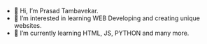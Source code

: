 - 👋 Hi, I’m Prasad Tambavekar.
- 👀 I’m interested in learning WEB Developing and creating unique websites.
- 🌱 I’m currently learning HTML, JS, PYTHON and many more.

<!---
PrasadTambavekar/PrasadTambavekar is a ✨ special ✨ repository because its `README.md` (this file) appears on your GitHub profile.
You can click the Preview link to take a look at your changes.
--->
